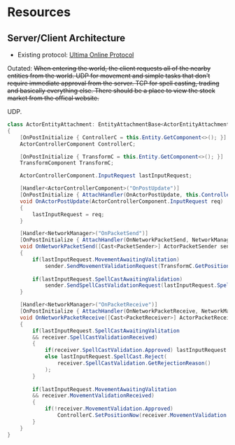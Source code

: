 # Resources

## Server/Client Architecture

- Existing protocol: [Ultima Online Protocol](http://necrotoolz.sourceforge.net/kairpacketguide/)


Outated: 
~~When entering the world, the client requests all of the nearby entities from the
world. UDP for movement and simple tasks that don't require immediate approval
from the server. TCP for spell casting, trading and basically everything else.
There should be a place to view the stock market from the offical website.~~

UDP.

```csharp
class ActorEntityAttachment: EntityAttachmentBase<ActorEntityAttachment>
{
	[OnPostInitialize { ControllerC = this.Entity.GetComponent<>(); }]
	ActorControllerComponent ControllerC;

	[OnPostInitialize { TransformC = this.Entity.GetComponent<>(); }]
	TransformComponent TransformC;

	ActorControllerComponent.InputRequest lastInputRequest;

	[Handler<ActorControllerComponent>("OnPostUpdate")]
	[OnPostInitialize { AttachHandler(OnActorPostUpdate, this.ControllerC); }]
	void OnActorPostUpdate(ActorControllerComponent.InputRequest req)
	{
		lastInputRequest = req;
	}

	[Handler<NetworkManager>("OnPacketSend")]
	[OnPostInitialize { AttachHandler(OnNetworkPacketSend, NetworkManager.Instance.Client); }]
	void OnNetworkPacketSend([Cast<PacketSender>] ActorPacketSender sender)
	{
		if(lastInputRequest.MovementAwaitingValitation)
			sender.SendMovementValidationRequest(TransformC.GetPosition());
		
		if(lastInputRequest.SpellCastAwaitingValidation)
			sender.SendSpellCastValidationRequest(lastInputRequest.SpellCast.Spell.Data);
	}

	[Handler<NetworkManager>("OnPacketReceive")]
	[OnPostInitialize { AttachHandler(OnNetworkPacketReceive, NetworkManager.Instance.Client); }]
	void OnNetworkPacketReceive([Cast<PacketReceiver>] ActorPacketReceiver receiver)
	{
		if(lastInputRequest.SpellCastAwaitingValitation
		&& receiver.SpellCastValidationReceived)
		{
			if(receiver.SpellCastValidation.Approved) lastInputRequest.SpellCast.Approve();
			else lastInputRequest.SpellCast.Reject(
				receiver.SpellCastValidation.GetRejectionReason()
			);
		}
		
		if(lastInputRequest.MovementAwaitingValitation
		&& receiver.MovementValidationReceived)
		{
			if(!receiver.MovementValidation.Approved)
				ControllerC.SetPositionNow(receiver.MovementValidation.GetCorrectLocation());
		}
	}
}
```
